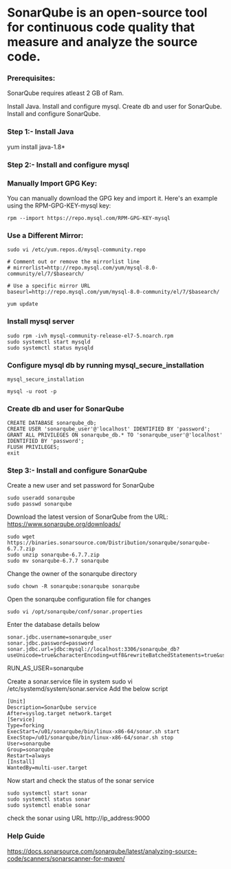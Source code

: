 # SonarQube is an open-source tool for continuous code quality that measure and analyze the source code.

### Prerequisites:
SonarQube requires atleast 2 GB of Ram.

Install Java.
Install and configure mysql.
Create db and user for SonarQube.
Install and configure SonarQube.

### Step 1:- Install Java
yum install java-1.8*

### Step 2:- Install and configure mysql

### Manually Import GPG Key:
You can manually download the GPG key and import it. Here's an example using the RPM-GPG-KEY-mysql key:
```
rpm --import https://repo.mysql.com/RPM-GPG-KEY-mysql
```

### Use a Different Mirror:
```
sudo vi /etc/yum.repos.d/mysql-community.repo
```
```
# Comment out or remove the mirrorlist line
# mirrorlist=http://repo.mysql.com/yum/mysql-8.0-community/el/7/$basearch/

# Use a specific mirror URL
baseurl=http://repo.mysql.com/yum/mysql-8.0-community/el/7/$basearch/
```
```
yum update
```

### Install mysql server
```
sudo rpm -ivh mysql-community-release-el7-5.noarch.rpm
sudo systemctl start mysqld
sudo systemctl status mysqld
```

### Configure mysql db by running mysql_secure_installation
```
mysql_secure_installation

mysql -u root -p
```

### Create db and user for SonarQube
```
CREATE DATABASE sonarqube_db;
CREATE USER 'sonarqube_user'@'localhost' IDENTIFIED BY 'password';
GRANT ALL PRIVILEGES ON sonarqube_db.* TO 'sonarqube_user'@'localhost' IDENTIFIED BY 'password';
FLUSH PRIVILEGES;
exit
```

### Step 3:- Install and configure SonarQube

Create a new user and set password for SonarQube
```
sudo useradd sonarqube
sudo passwd sonarqube
```

Download the latest version of SonarQube from the 
URL: https://www.sonarqube.org/downloads/
```
sudo wget https://binaries.sonarsource.com/Distribution/sonarqube/sonarqube-6.7.7.zip
sudo unzip sonarqube-6.7.7.zip
sudo mv sonarqube-6.7.7 sonarqube
```

Change the owner of the sonarqube directory
```
sudo chown -R sonarqube:sonarqube sonarqube
```

Open the sonarqube configuration file for changes
```
sudo vi /opt/sonarqube/conf/sonar.properties
```

Enter the database details below
```
sonar.jdbc.username=sonarqube_user
sonar.jdbc.password=password
sonar.jdbc.url=jdbc:mysql://localhost:3306/sonarqube_db?useUnicode=true&characterEncoding=utf8&rewriteBatchedStatements=true&useConfigs=maxPerformance
```
RUN_AS_USER=sonarqube

Create a sonar.service file in system
sudo vi /etc/systemd/system/sonar.service
Add the below script
```
[Unit]
Description=SonarQube service
After=syslog.target network.target
[Service]
Type=forking
ExecStart=/u01/sonarqube/bin/linux-x86-64/sonar.sh start
ExecStop=/u01/sonarqube/bin/linux-x86-64/sonar.sh stop
User=sonarqube
Group=sonarqube
Restart=always
[Install]
WantedBy=multi-user.target
```

Now start and check the status of the sonar service
```
sudo systemctl start sonar
sudo systemctl status sonar
sudo systemctl enable sonar
```

check the sonar using URL http://ip_address:9000

### Help Guide
https://docs.sonarsource.com/sonarqube/latest/analyzing-source-code/scanners/sonarscanner-for-maven/








